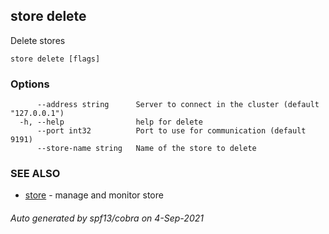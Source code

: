 ## store delete

Delete stores

```
store delete [flags]
```

### Options

```
      --address string      Server to connect in the cluster (default "127.0.0.1")
  -h, --help                help for delete
      --port int32          Port to use for communication (default 9191)
      --store-name string   Name of the store to delete
```

### SEE ALSO

* [store](store.md)	 - manage and monitor store

###### Auto generated by spf13/cobra on 4-Sep-2021
